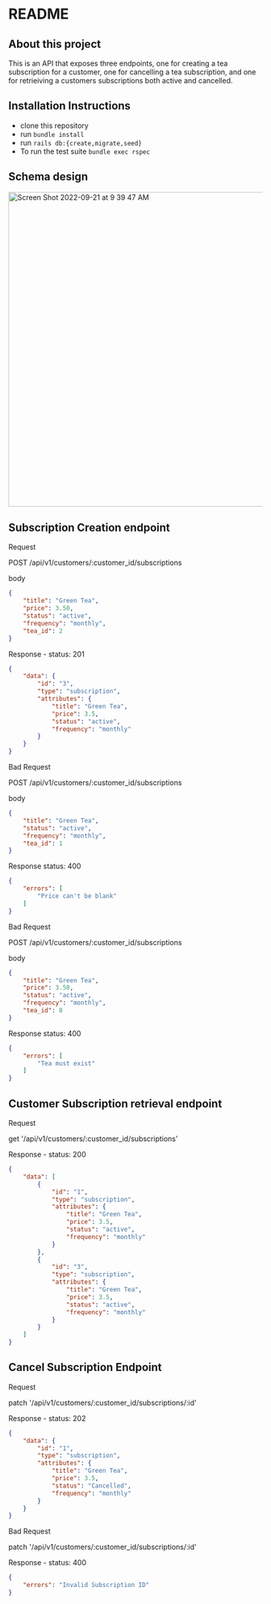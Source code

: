 # README

## About this project

This is an API that exposes three endpoints, one for creating a tea subscription for a customer, one for cancelling a tea subscription, and one for retrieiving a customers subscriptions both active and cancelled.

## Installation Instructions

- clone this repository
- run `bundle install`
- run `rails db:{create,migrate,seed}`
- To run the test suite `bundle exec rspec`
## Schema design
<img width="622" alt="Screen Shot 2022-09-21 at 9 39 47 AM" src="https://user-images.githubusercontent.com/60715457/191549065-3077183e-911f-4746-bedd-7b74c8baea9c.png">

## Subscription Creation endpoint
Request

POST /api/v1/customers/:customer_id/subscriptions

body
```JSON
{
    "title": "Green Tea",
    "price": 3.50,
    "status": "active",
    "frequency": "monthly",
    "tea_id": 2
}
```
Response - status: 201
```JSON
{
    "data": {
        "id": "3",
        "type": "subscription",
        "attributes": {
            "title": "Green Tea",
            "price": 3.5,
            "status": "active",
            "frequency": "monthly"
        }
    }
}
```

Bad Request

POST /api/v1/customers/:customer_id/subscriptions

body
```JSON
{
    "title": "Green Tea",
    "status": "active",
    "frequency": "monthly",
    "tea_id": 1
}
```
Response status: 400
```JSON
{
    "errors": [
        "Price can't be blank"
    ]
}
```
Bad Request

POST /api/v1/customers/:customer_id/subscriptions

body
```JSON
{
    "title": "Green Tea",
    "price": 3.50,
    "status": "active",
    "frequency": "monthly",
    "tea_id": 8
}
```
Response status: 400
```JSON
{
    "errors": [
        "Tea must exist"
    ]
}
```


## Customer Subscription retrieval endpoint
Request

get '/api/v1/customers/:customer_id/subscriptions'

Response - status: 200
```JSON
{
    "data": [
        {
            "id": "1",
            "type": "subscription",
            "attributes": {
                "title": "Green Tea",
                "price": 3.5,
                "status": "active",
                "frequency": "monthly"
            }
        },
        {
            "id": "3",
            "type": "subscription",
            "attributes": {
                "title": "Green Tea",
                "price": 3.5,
                "status": "active",
                "frequency": "monthly"
            }
        }
    ]
}
```
## Cancel Subscription Endpoint
Request

patch '/api/v1/customers/:customer_id/subscriptions/:id'

Response - status: 202
```JSON
{
    "data": {
        "id": "1",
        "type": "subscription",
        "attributes": {
            "title": "Green Tea",
            "price": 3.5,
            "status": "Cancelled",
            "frequency": "monthly"
        }
    }
}
```

Bad Request

patch '/api/v1/customers/:customer_id/subscriptions/:id'

Response - status: 400
```JSON
{
    "errors": "Invalid Subscription ID"
}
```


